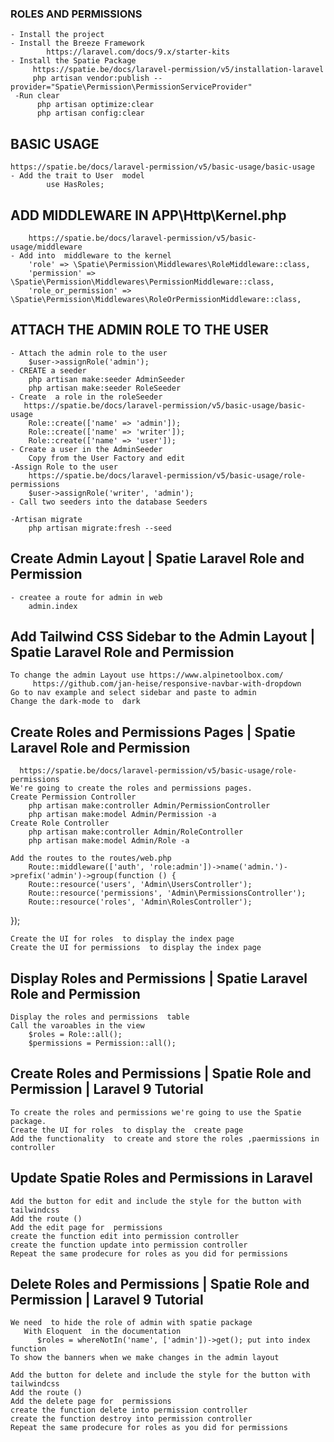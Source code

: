 ### ROLES AND PERMISSIONS 
    - Install the project
    - Install the Breeze Framework
            https://laravel.com/docs/9.x/starter-kits
    - Install the Spatie Package
         https://spatie.be/docs/laravel-permission/v5/installation-laravel
         php artisan vendor:publish --provider="Spatie\Permission\PermissionServiceProvider"
     -Run clear
          php artisan optimize:clear
          php artisan config:clear
## BASIC USAGE 
    https://spatie.be/docs/laravel-permission/v5/basic-usage/basic-usage
    - Add the trait to User  model
            use HasRoles;
## ADD MIDDLEWARE IN APP\Http\Kernel.php
        https://spatie.be/docs/laravel-permission/v5/basic-usage/middleware
    - Add into  middleware to the kernel
        'role' => \Spatie\Permission\Middlewares\RoleMiddleware::class,
        'permission' => \Spatie\Permission\Middlewares\PermissionMiddleware::class,
        'role_or_permission' => \Spatie\Permission\Middlewares\RoleOrPermissionMiddleware::class,

## ATTACH THE ADMIN ROLE TO THE USER
    - Attach the admin role to the user
        $user->assignRole('admin'); 
    - CREATE a seeder
        php artisan make:seeder AdminSeeder
        php artisan make:seeder RoleSeeder
    - Create  a role in the roleSeeder
       https://spatie.be/docs/laravel-permission/v5/basic-usage/basic-usage
        Role::create(['name' => 'admin']);
        Role::create(['name' => 'writer']);
        Role::create(['name' => 'user']);
    - Create a user in the AdminSeeder
        Copy from the User Factory and edit       
    -Assign Role to the user
        https://spatie.be/docs/laravel-permission/v5/basic-usage/role-permissions
        $user->assignRole('writer', 'admin');
    - Call two seeders into the database Seeders
       
    -Artisan migrate
        php artisan migrate:fresh --seed

## Create Admin Layout | Spatie Laravel Role and Permission
    - createe a route for admin in web 
        admin.index

## Add Tailwind CSS Sidebar to the Admin Layout | Spatie Laravel Role and Permission
    To change the admin Layout use https://www.alpinetoolbox.com/
         https://github.com/jan-heise/responsive-navbar-with-dropdown
    Go to nav example and select sidebar and paste to admin
    Change the dark-mode to  dark 

## Create Roles and Permissions Pages | Spatie Laravel Role and Permission
      https://spatie.be/docs/laravel-permission/v5/basic-usage/role-permissions
    We're going to create the roles and permissions pages.
    Create Permission Controller
        php artisan make:controller Admin/PermissionController
        php artisan make:model Admin/Permission -a  
    Create Role Controller
        php artisan make:controller Admin/RoleController
        php artisan make:model Admin/Role -a 

    Add the routes to the routes/web.php
        Route::middleware(['auth', 'role:admin'])->name('admin.')->prefix('admin')->group(function () {
        Route::resource('users', 'Admin\UsersController');
        Route::resource('permissions', 'Admin\PermissionsController');
        Route::resource('roles', 'Admin\RolesController');
});

    Create the UI for roles  to display the index page
    Create the UI for permissions  to display the index page
    
## Display Roles and Permissions | Spatie Laravel Role and Permission
    Display the roles and permissions  table
    Call the varoables in the view
        $roles = Role::all();
        $permissions = Permission::all();
        
 ## Create Roles and Permissions | Spatie Role and Permission | Laravel 9 Tutorial   
    To create the roles and permissions we're going to use the Spatie package.
    Create the UI for roles  to display the  create page
    Add the functionality  to create and store the roles ,paermissions in controller

## Update Spatie Roles and Permissions in Laravel 
    Add the button for edit and include the style for the button with tailwindcss
    Add the route ()
    Add the edit page for  permissions
    create the function edit into permission controller
    create the function update into permission controller
    Repeat the same prodecure for roles as you did for permissions

## Delete Roles and Permissions | Spatie Role and Permission | Laravel 9 Tutorial   
    We need  to hide the role of admin with spatie package
       With Eloquent  in the documentation 
          $roles = whereNotIn('name', ['admin'])->get(); put into index function
    To show the banners when we make changes in the admin layout  
  
    Add the button for delete and include the style for the button with tailwindcss
    Add the route ()
    Add the delete page for  permissions
    create the function delete into permission controller
    create the function destroy into permission controller
    Repeat the same prodecure for roles as you did for permissions

